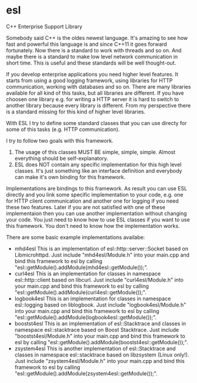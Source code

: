 # esl
C++ Enterprise Support Library

Somebody said C++ is the oldes newest language. It's amazing to see how fast and powerful this language is and since C++11 it goes forward fortunately. Now there is a standard to work with threads and so on. And maybe there is a standard to make low level network communication in short time. This is useful and these standards will be well thought-out.

If you develop enterprise applications you need higher level features. It starts from using a good logging framework, using libraries for HTTP communication, working with databases and so on. There are many libraries available for all kind of this tasks, but all libraries are different. If you have choosen one library e.g. for writing a HTTP server it is hard to switch to another library because every library is different. From my perspective there is a standard missing for this kind of higher level libraries.

With ESL I try to define some standard classes that you can use directy for some of this tasks (e.g. HTTP communication).

I try to follow two goals with this framework.
1. The usage of this classes MUST BE simple, simple, simple. Almost everything should be self-explanatory.
2. ESL does NOT contain any specific implementation for this high level classes. It's just something like an interface definition and everybody can make it's own binding for this framework.

Implementations are bindings to this framework. As result you can use ESL directly and you link some specific implementation to your code, e.g. one for HTTP client communication and another one for logging if you need these two features. Later if you are not satisfied with one of these implementaion then you can use another implementation without changing your code.
You just need to know how to use ESL classes if you want to use this framework. You don't need to know how the implementation works.

There are some basic example implementations availabe:
- mhd4esl
  This is an implementation of esl::http::server::Socket based on Libmicrohttpd.
  Just include "mhd4esl/Module.h" into your main.cpp and bind this framework to esl by calling "esl::getModule().addModule(mhd4esl::getModule());".
- curl4esl
  This is an implementation for classes in namespace esl::http::client based on libcurl.
  Just include "curl4esl/Module.h" into your main.cpp and bind this framework to esl by calling "esl::getModule().addModule(curl4esl::getModule());".
- logbook4esl
  This is an implementation for classes in namespace esl::logging based on liblogbook.
  Just include "logbook4esl/Module.h" into your main.cpp and bind this framework to esl by calling "esl::getModule().addModule(logbook4esl::getModule());".
- boostst4esl
  This is an implementation of esl::Stacktrace and classes in namespace esl::stacktrace based on Boost Stacktrace.
  Just include "boostst4esl/Module.h" into your main.cpp and bind this framework to esl by calling "esl::getModule().addModule(boostst4esl::getModule());".
- zsystem4esl
  This is another implementation of esl::Stacktrace and classes in namespace esl::stacktrace based on libzsystem (Linux only!).
  Just include "zsystem4esl/Module.h" into your main.cpp and bind this framework to esl by calling "esl::getModule().addModule(zsystem4esl::getModule());".
